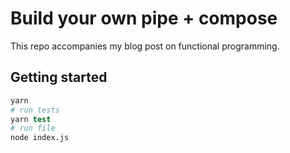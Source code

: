 # Build your own pipe + compose

This repo accompanies my blog post on functional programming.

## Getting started

```s
yarn
# run tests
yarn test
# run file
node index.js
```
